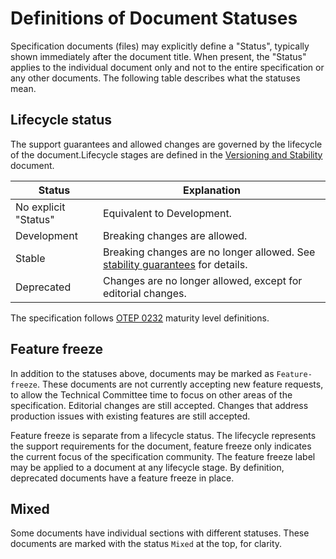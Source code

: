 # Definitions of Document Statuses

Specification documents (files) may explicitly define a "Status", typically
shown immediately after the document title. When present, the "Status" applies
to the individual document only and not to the entire specification or any other
documents. The following table describes what the statuses mean.

## Lifecycle status

The support guarantees and allowed changes are governed by the lifecycle of the document.Lifecycle stages are defined in the [Versioning and Stability](versioning-and-stability.md) document.

|Status              |Explanation|
|--------------------|-----------|
|No explicit "Status"|Equivalent to Development.|
|Development        |Breaking changes are allowed.|
|Stable              |Breaking changes are no longer allowed. See [stability guarantees](versioning-and-stability.md#stable) for details.|
|Deprecated          |Changes are no longer allowed, except for editorial changes.|

The specification follows
[OTEP 0232](../../oteps/0232-maturity-of-otel.md#explanation)
maturity level definitions.

## Feature freeze

In addition to the statuses above, documents may be marked as `Feature-freeze`. These documents are not currently accepting new feature requests, to allow the Technical Committee time to focus on other areas of the specification. Editorial changes are still accepted. Changes that address production issues with existing features are still accepted.

Feature freeze is separate from a lifecycle status. The lifecycle represents the support requirements for the document, feature freeze only indicates the current focus of the specification community. The feature freeze label may be applied to a document at any lifecycle stage. By definition, deprecated documents have a feature freeze in place.

## Mixed

Some documents have individual sections with different statuses. These documents are marked with the status `Mixed` at the top, for clarity.
